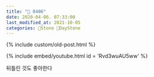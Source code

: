 ```yaml
---
title: "🌱 0406"
date: 2020-04-06. 07:33:00
last_modified_at: 2021-10-05
categories: 🗿Stone 🌱DayStone
---
```

{% include custom/old-post.html %}

{% include embed/youtube.html id = 'Rvd3wuAU5ww' %}

뒤틀린 것도 좋아한다  
